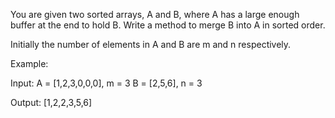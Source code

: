 You are given two sorted arrays, A and B, where A has a large enough buffer at the end to hold B. Write a method to merge B into A in sorted order.

Initially the number of elements in A and B are m and n respectively.

Example:

Input:
A = [1,2,3,0,0,0], m = 3
B = [2,5,6],       n = 3

Output: [1,2,2,3,5,6]
